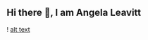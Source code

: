 ## Hi there 👋, I am Angela Leavitt

<!--I am passionate about graphic design, education and creativity
**aeleavit/aeleavit** is a ✨ _special_ ✨ repository because its `README.md` (this file) appears on your GitHub profile.

Here are some ideas to get you started:

# About me: Angela Leavitt is a creative professional with a strong foundation in digital marketing and graphic design. She holds undergraduate degrees in Graphic Design and Psychology and is currently pursuing a Master’s in Graphic Information Technology.<br/>

 In her role as Program Manager at ASU in California, she creates inclusive events for ASU California students and designs and executes all marketing efforts for campus events. Using her expertise in graphic design, she crafts impactful campaigns that engage diverse audiences. Angela has over two decades of experience in education, including her previous work at FIDM, where she applied her creativity to manage social media, design graphics, and meet with students to assist with their career needs.<br/>

Her career highlights also include designing handbags for stores globally and for celebrity clients, blending creativity with a deep understanding of client needs. She has extensive experience in digital marketing for multiple clients.<br/>

With a passion for innovation and storytelling, Angela strives to create meaningful connections through design, technology, and strategic communication.<br/>

## h2  📫 How to reach me: [title](https://www.linkedin.com/in/angela-e-leavitt/)
### h3 😄 Pronouns: She/Her
#### h4 ⚡ Fun fact: ...I enjoy cycling, road and gravel, painting, and all things creative. 
-->
! [alt text](image.jpg)